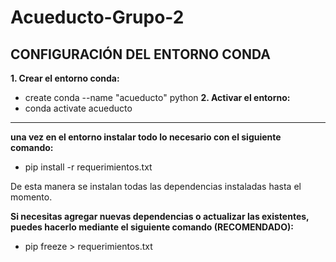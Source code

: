 # Acueducto-Grupo-2

## CONFIGURACIÓN DEL ENTORNO CONDA

**1. Crear el entorno conda:**
- create conda --name "acueducto" python
**2. Activar el entorno:**
- conda activate acueducto 
---
**una vez en el entorno instalar todo lo necesario con el siguiente comando:**
- pip install -r requerimientos.txt

De esta manera se instalan todas las dependencias instaladas hasta el momento.

**Si necesitas agregar nuevas dependencias o actualizar las existentes, puedes hacerlo mediante el siguiente comando (RECOMENDADO):**
- pip freeze > requerimientos.txt


 
